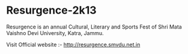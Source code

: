 Resurgence-2k13
===============

Resurgence is an annual Cultural, Literary and Sports Fest of Shri Mata Vaishno Devi University, Katra, Jammu.

Visit Official website :-  http://resurgence.smvdu.net.in